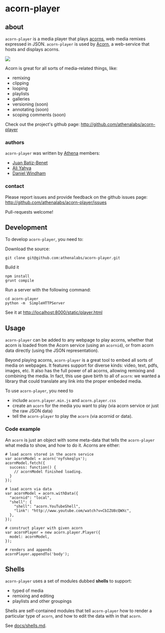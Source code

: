 # acorn-player

## about


`acorn-player` is a media player that plays
[acorns](http://acorn.athena.ai/about), web media remixes expressed in JSON.
`acorn-player` is used by [Acorn](http://acorn.athena.ai), a
web-service that hosts and displays acorns.



![](http://static.benet.ai/skitch/acorn_%7C_Media_Remixer-20130427-055341.png)

Acorn is great for all sorts of media-related things, like:
* remixing
* clipping
* looping
* playlists
* galleries
* versioning (soon)
* annotating (soon)
* scoping comments (soon)

Check out the project's github page:
http://github.com/athenalabs/acorn-player


### authors

``acorn-player`` was written by [Athena](http://github.com/athenalabs) members:

* [Juan Batiz-Benet](http://github.com/jbenet)
* [Ali Yahya](http://github.com/ali01)
* [Daniel Windham](http://github.com/tenedor)


### contact

Please report issues and provide feedback on the github issues page:
http://github.com/athenalabs/acorn-player/issues

Pull-requests welcome!

## Development

To develop ``acorn-player``, you need to:

Download the source:

    git clone git@github.com:athenalabs/acorn-player.git

Build it

    npm install
    grunt compile

Run a server with the following command:

    cd acorn-player
    python -m  SimpleHTTPServer

See it at [http://localhost:8000/static/player.html](http://localhost:8000/static/player.html)



## Usage


`acorn-player` can be added to any webpage to play acorns, whether that acorn
is loaded from the Acorn service (using an `acornid`), or from acorn data
directly (using the JSON representation).

Beyond playing acorns, `acorn-player` is a great tool to embed all sorts of
media on webpages. It features support for diverse kinds: video, text,
pdfs, images, etc. It also has the full power of all acorns, allowing remixing
and combining the media. In fact, this use gave birth to all of `acorn`: we
wanted a library that could translate any link into the proper embeded media.

To use ``acorn-player``, you need to

* include `acorn.player.min.js` and `acorn.player.css`
* create an `acorn` for the media you want to play (via acorn service or just the raw JSON data)
* tell the `acorn-player` to play the `acorn` (via acornid or data).


### Code example

An `acorn` is just an object with some meta-data that tells the
`acorn-player` what media to show, and how to do it. Acorns are either:


    # load acorn stored in the acorn service
    var acornModel = acorn('nyfskeqlyx');
    acornModel.fetch({
      success: function() {
        // acornModel finished loading.
      }
    });

    # load acorn via data
    var acornModel = acorn.withData({
      "acornid": "local",
      "shell": {
        "shell": "acorn.YouTubeShell",
        "link": "http://www.youtube.com/watch?v=CbIZU8cQWXc",
      },
    });

    # construct player with given acorn
    var acornPlayer = new acorn.player.Player({
      model: acornModel,
    });

    # renders and appends
    acornPlayer.appendTo('body');



## Shells

`acorn-player` uses a set of modules dubbed **shells** to support:
* typed of media
* remixing and editing
* playlists and other groupings

Shells are self-contained modules that tell `acorn-player` how to render a
particular type of `acorn`, and how to edit the data with in that `acorn`.

See [docs/shells.md](https://github.com/athenalabs/acorn-player/blob/master/docs/shells.md).
